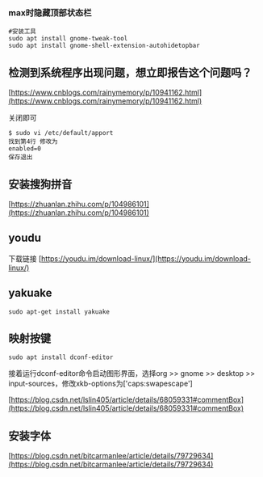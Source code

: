### max时隐藏顶部状态栏

```shell
#安装工具
sudo apt install gnome-tweak-tool
sudo apt install gnome-shell-extension-autohidetopbar
```

## 检测到系统程序出现问题，想立即报告这个问题吗？

[https://www.cnblogs.com/rainymemory/p/10941162.html](https://www.cnblogs.com/rainymemory/p/10941162.html)

关闭即可

```shell
$ sudo vi /etc/default/apport 
找到第4行 修改为
enabled=0
保存退出
```

## 安装搜狗拼音

[https://zhuanlan.zhihu.com/p/104986101](https://zhuanlan.zhihu.com/p/104986101)

## youdu

下载链接
[https://youdu.im/download-linux/](https://youdu.im/download-linux/)

## yakuake

```shell
sudo apt-get install yakuake
```

## 映射按键

```shell
sudo apt install dconf-editor
```
接着运行dconf-editor命令启动图形界面，选择org >> gnome >> desktop >> input-sources，修改xkb-options为['caps:swapescape']

[https://blog.csdn.net/lslin405/article/details/68059331#commentBox](https://blog.csdn.net/lslin405/article/details/68059331#commentBox)

## 安装字体

[https://blog.csdn.net/bitcarmanlee/article/details/79729634](https://blog.csdn.net/bitcarmanlee/article/details/79729634)